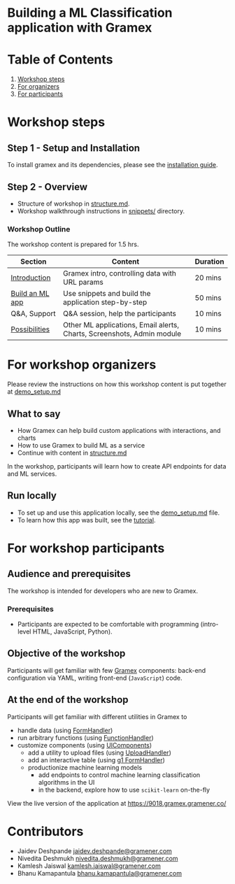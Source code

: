 Building a ML Classification application with Gramex
====================================

# Table of Contents
1. [Workshop steps](#workshop-steps)
2. [For organizers](#for-workshop-organizers)
3. [For participants](#for-workshop-participants)

# Workshop steps

## Step 1 - Setup and Installation

To install gramex and its dependencies, please see the [installation guide](install.md).

## Step 2 - Overview

- Structure of workshop in [structure.md](structure.md).
- Workshop walkthrough instructions in [snippets/](snippets/) directory.

### Workshop Outline

The workshop content is prepared for 1.5 hrs.

| Section | Content | Duration |
| ------- | ------- | -------- |
| [Introduction](structure.md#introduction) | Gramex intro, controlling data with URL params | 20 mins|
| [Build an ML app](structure.md#snippets) | Use snippets and build the application step-by-step | 50 mins |
| Q&A, Support | Q&A session, help the participants | 10 mins |
| [Possibilities](structure.md#possibilities) | Other ML applications, Email alerts, Charts, Screenshots, Admin module | 10 mins |

# For workshop organizers

Please review the instructions on how this workshop content is put together at [demo_setup.md](https://github.com/bkamapantula/gramex-ml-workshop/blob/master/demo_setup.md)

## What to say

- How Gramex can help build custom applications with interactions, and charts
- How to use Gramex to build ML as a service
- Continue with content in [structure.md](https://github.com/bkamapantula/gramex-ml-workshop/blob/master/structure.md)

In the workshop, participants will learn how to create API endpoints for data and ML services.

## Run locally

* To set up and use this application locally, see the [demo_setup.md](demo_setup.md) file.
* To learn how this app was built, see the [tutorial](tutorial.md).

# For workshop participants

## Audience and prerequisites

The workshop is intended for developers who are new to Gramex.

### Prerequisites

- Participants are expected to be comfortable with programming (intro-level HTML, JavaScript, Python).

## Objective of the workshop

Participants will get familiar with few [Gramex](https://learn.gramener.com/guide/) components: back-end configuration via YAML, writing front-end (`JavaScript`) code.

## At the end of the workshop

Participants will get familiar with different utilities in Gramex to

- handle data (using [FormHandler](https://learn.gramener.com/guide/formhandler/))
- run arbitrary functions (using [FunctionHandler](https://learn.gramener.com/guide/functionhandler/))
- customize components (using [UIComponents](https://learn.gramener.com/guide/uicomponents/))
  - add a utility to upload files (using [UploadHandler](https://learn.gramener.com/guide/uploadhandler/))
  - add an interactive table (using [g1 FormHandler](https://learn.gramener.com/guide/g1/formhandler))
  - productionize machine learning models
    - add endpoints to control machine learning classification algorithms in the UI
    - in the backend, explore how to use `scikit-learn` on-the-fly

View the live version of the application at https://9018.gramex.gramener.co/

# Contributors

- Jaidev Deshpande <jaidev.deshpande@gramener.com>
- Nivedita Deshmukh <nivedita.deshmukh@gramener.com>
- Kamlesh Jaiswal <kamlesh.jaiswal@gramener.com>
- Bhanu Kamapantula <bhanu.kamapantula@gramener.com>
